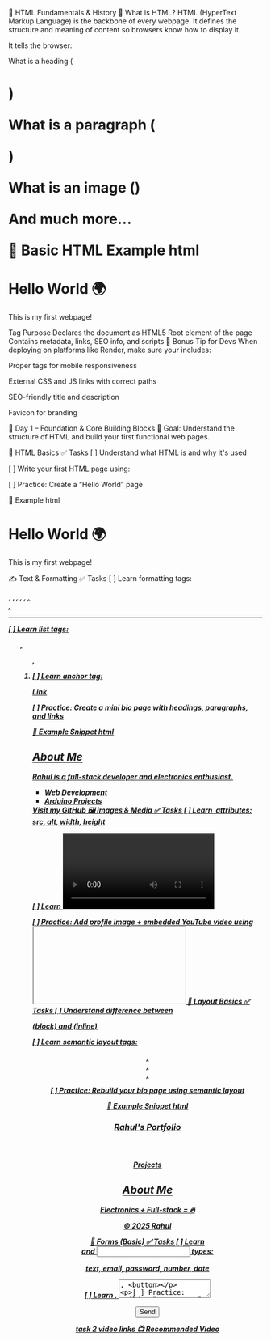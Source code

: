 📘 HTML Fundamentals & History
🧠 What is HTML?
HTML (HyperText Markup Language) is the backbone of every webpage. It defines the structure and meaning of content so browsers know how to display it.

It tells the browser:

What is a heading (<h1>)

What is a paragraph (<p>)

What is an image (<img>)

And much more...

📌 Basic HTML Example
html
<!DOCTYPE html>
<html>
  <head>
    <title>My First Page</title>
  </head>
  <body>
    <h1>Hello World 🌍</h1>
    <p>This is my first webpage!</p>
  </body>
</html>
Tag	Purpose
<!DOCTYPE>	Declares the document as HTML5
<html>	Root element of the page
<head>	Contains metadata, links, SEO info, and scripts
<title>	Sets the title shown in the browser tab
<body>	Holds all visible content on the page
📚 Why HTML Is Used
Structure: Organizes content into readable sections.

Semantics: Tags like <header>, <nav>, <main>, <article>, <footer> add meaning.

Accessibility: Helps screen readers and assistive tech interpret content.

SEO: Semantic tags and metadata improve search engine visibility.

Interoperability: Works across all browsers and devices. CSS styles it. JavaScript adds interactivity.

🏛️ Evolution of HTML (Based on W3C’s History)
Year / Period	Major Event / Change	Significance
1989	Tim Berners-Lee invents the Web + first HTML prototype	HTML originated as a way to link documents globally.
Early 1990s	HTML built on SGML + HTTP protocol emerges	SGML gave HTML structure; Tim’s HTTP & anchor tag (<a href>) were key innovations.
1991	Public discussion of HTML begins (WWW-talk mailing list)	Opened the language to community input.
1992	Dave Raggett proposes HTML+ and develops Arena browser	Introduced richer features beyond original HTML.
1993	Release of Mosaic browser	Added support for images, lists, forms—boosting HTML adoption.
1994	First WWW conference; IETF HTML WG formed; HTML 2 work begins	HTML began formal standardization.
1995	HTML 3 draft published; Netscape and Internet Explorer emerge	Browser wars begin; HTML expands rapidly.
1996	HTML working group reorganized (ERB); “Cougar” (HTML 4) work begins	Standardization efforts intensified.
1997	HTML 3.2 becomes official; HTML 4 proposed	Combined browser features into a stable spec.
🧩 What Goes Inside the <head> Tag?
The <head> section contains metadata and resources that help browsers understand and render the page correctly.

✅ Common <head> Elements
Tag	Purpose
<title>	Sets the page title in the browser tab
<meta>	Provides metadata (charset, description, keywords, viewport, etc.)
<link>	Links external resources (CSS, favicon)
<style>	Embeds internal CSS styles
<script>	Loads JavaScript files (use defer or async for performance)
<base>	Sets base URL for relative links
<noscript>	Fallback content if JavaScript is disabled
🧪 Example Head Section
html
<head>
  <title>Rahul's Portfolio</title>
  <meta charset="UTF-8">
  <meta name="description" content="Full-stack projects and electronics builds by Rahul">
  <meta name="viewport" content="width=device-width, initial-scale=1.0">
  <link rel="stylesheet" href="styles.css">
  <link rel="icon" href="favicon.ico">
  <script src="app.js" defer></script>
</head>
🚀 Bonus Tip for Devs
When deploying on platforms like Render, make sure your <head> includes:

Proper <meta> tags for mobile responsiveness

External CSS and JS links with correct paths

SEO-friendly title and description

Favicon for branding


📅 Day 1 – Foundation & Core Building Blocks
🎯 Goal: Understand the structure of HTML and build your first functional web pages.

🧱 HTML Basics
✅ Tasks
[ ] Understand what HTML is and why it's used

[ ] Write your first HTML page using:

<!DOCTYPE html>

<html>

<head>

<body>

[ ] Practice: Create a “Hello World” page

📌 Example
html
<!DOCTYPE html>
<html>
  <head>
    <title>Hello World</title>
  </head>
  <body>
    <h1>Hello World 🌍</h1>
    <p>This is my first webpage!</p>
  </body>
</html>
✍️ Text & Formatting
✅ Tasks
[ ] Learn formatting tags:

<p>, <strong>, <em>, <b>, <i>, <u>, <br>, <hr>

[ ] Learn list tags:

<ul>, <ol>, <li>

[ ] Learn anchor tag:

<a href="URL" target="_blank">Link</a>

[ ] Practice: Create a mini bio page with headings, paragraphs, and links

📌 Example Snippet
html
<h2>About Me</h2>
<p><strong>Rahul</strong> is a full-stack developer and electronics enthusiast.</p>
<ul>
  <li>Web Development</li>
  <li>Arduino Projects</li>
</ul>
<a href="https://github.com/rahulpatle-sol" target="_blank">Visit my GitHub</a>
🖼️ Images & Media
✅ Tasks
[ ] Learn <img> attributes: src, alt, width, height

[ ] Learn <video> and <audio>: controls, autoplay, loop

[ ] Practice: Add profile image + embedded YouTube video using <iframe>

📌 Example Snippet
html
<img src="rahul.jpg" alt="Rahul's Profile" width="200">
<iframe width="560" height="315" src="https://www.youtube.com/embed/xyz123" frameborder="0" allowfullscreen></iframe>
🧩 Layout Basics
✅ Tasks
[ ] Understand difference between <div> (block) and <span> (inline)

[ ] Learn semantic layout tags:

<header>, <nav>, <section>, <footer>

[ ] Practice: Rebuild your bio page using semantic layout

📌 Example Snippet
html
<header>
  <h1>Rahul's Portfolio</h1>
</header>
<nav>
  <a href="#projects">Projects</a>
</nav>
<section>
  <h2>About Me</h2>
  <p>Electronics + Full-stack = 🔥</p>
</section>
<footer>
  <p>© 2025 Rahul</p>
</footer>
📝 Forms (Basic)
✅ Tasks
[ ] Learn <form> and <input> types:

text, email, password, number, date

[ ] Learn <label>, <textarea>, <button>

[ ] Practice: Build a “Contact Me” form

📌 Example Snippet
html
<form>
  <label for="name">Name:</label>
  <input type="text" id="name" name="name"><br>

  <label for="email">Email:</label>
  <input type="email" id="email" name="email"><br>

  <label for="message">Message:</label><br>
  <textarea id="message" name="message"></textarea><br>

  <button type="submit">Send</button>
</form>


task  2 video  links 
📺 Recommended Video  
